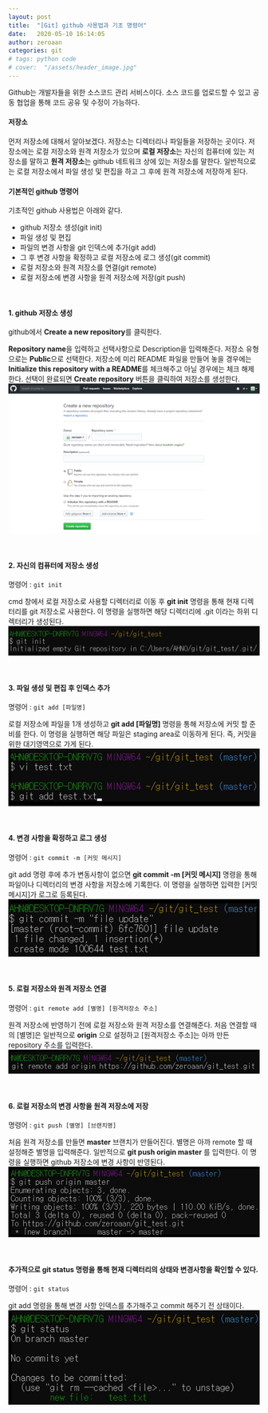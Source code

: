 ```yaml
---
layout: post
title:  "[Git] github 사용법과 기초 명령어"
date:   2020-05-10 16:14:05
author: zeroaan
categories: git
# tags: python code
# cover:  "/assets/header_image.jpg"
---
```


Github는 개발자들을 위한 소스코드 관리 서비스이다. 
소스 코드를 업로드할 수 있고 공동 협업을 통해 코드 공유 및 수정이 가능하다.

#### 저장소
먼저 저장소에 대해서 알아보겠다. 저장소는 디렉터리나 파일들을 저장하는 곳이다. 저장소에는 로컬 저장소와 원격 저장소가 있으며 **로컬 저장소**는 자신의 컴퓨터에 있는 저장소를 말하고 **원격 저장소**는 github 네트워크 상에 있는 저장소를 말한다. 일반적으로는 로컬 저장소에서 파일 생성 및 편집을 하고 그 후에 원격 저장소에 저장하게 된다.

#### 기본적인 github 명령어
기초적인 github 사용법은 아래와 같다.
- github 저장소 생성(git init)
- 파일 생성 및 편집
- 파일의 변경 사항을 git 인덱스에 추가(git add)
- 그 후 변경 사항을 확정하고 로컬 저장소에 로그 생성(git commit)
- 로컬 저장소와 원격 저장소를 연결(git remote)
- 로컬 저장소에 변경 사항을 원격 저장소에 저장(git push)

<br>

#### 1. github 저장소 생성
github에서 **Create a new repository**를 클릭한다.

**Repository name**을 입력하고 선택사항으로 Description을 입력해준다. 저장소 유형으로는 **Public**으로 선택한다. 저장소에 미리 README 파일을 만들어 놓을 경우에는 **Initialize this repository with a README**를 체크해주고 아닐 경우에는 체크 해제한다. 선택이 완료되면 **Create repository** 버튼을 클릭하여 저장소를 생성한다.
![create](../img/create.png)

<br>

#### 2. 자신의 컴퓨터에 저장소 생성
명령어 : `git init`

cmd 창에서 로컬 저장소로 사용할 디렉터리로 이동 후 **git init** 명령을 통해 현재 디렉터리를 git 저장소로 사용한다. 이 명령을 실행하면 해당 디렉터리에 .git 이라는 하위 디렉터리가 생성된다.
![init](../img/init.png)

<br>

#### 3. 파일 생성 및 편집 후 인덱스 추가
명령어 : `git add [파일명]`

로컬 저장소에 파일을 1개 생성하고 **git add [파일명]** 명령을 통해 저장소에 커밋 할 준비를 한다. 이 명령을 실행하면 해당 파일은 staging area로 이동하게 된다. 즉, 커밋을 위한 대기영역으로 가게 된다.
![add](../img/add.png)

<br>

#### 4. 변경 사항을 확정하고 로그 생성
명령어 : `git commit -m [커밋 메시지]`

git add 명령 후에 추가 변동사항이 없으면 **git commit -m [커밋 메시지]** 명령을 통해 파일이나 디렉터리의 변경 사항을 저장소에 기록한다. 이 명령을 실행하면 입력한 [커밋 메시지]가 로그로 등록된다.
![commit](../img/commit.png)

<br>

#### 5. 로컬 저장소와 원격 저장소 연결
명령어 : `git remote add [별명] [원격저장소 주소]`

원격 저장소에 반영하기 전에 로컬 저장소와 원격 저장소를 연결해준다. 처음 연결할 때의 [별명]은 일반적으로 **origin** 으로 설정하고 [원격저장소 주소]는 아까 만든 repository 주소를 입력한다.
![remote](../img/remote.png)

<br>

#### 6. 로컬 저장소의 변경 사항을 원격 저장소에 저장 
명령어 : `git push [별명] [브랜치명]`

처음 원격 저장소를 만들면 **master** 브랜치가 만들어진다. 별명은 아까 remote 할 때 설정해준 별명을 입력해준다. 일반적으로 **git push origin master** 를 입력한다. 이 명령을 실행하면 github 저장소에 변경 사항이 반영된다. 
![push](../img/push.png)

<br>

#### 추가적으로 **git status** 명령을 통해 현재 디렉터리의 상태와 변경사항을 확인할 수 있다.
명령어 : `git status`

git add 명령을 통해 변경 사항 인덱스를 추가해주고 commit 해주기 전 상태이다.
![status](../img/status.png)